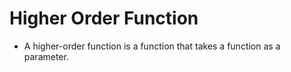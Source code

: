 # Higher Order Function
- A higher-order function is a function that takes a function as a parameter.
